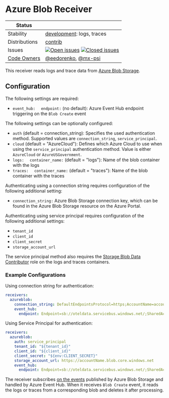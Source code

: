 # Azure Blob Receiver

<!-- status autogenerated section -->
| Status        |           |
| ------------- |-----------|
| Stability     | [development]: logs, traces   |
| Distributions | [contrib] |
| Issues        | [![Open issues](https://img.shields.io/github/issues-search/open-telemetry/opentelemetry-collector-contrib?query=is%3Aissue%20is%3Aopen%20label%3Areceiver%2Fazureblob%20&label=open&color=orange&logo=opentelemetry)](https://github.com/open-telemetry/opentelemetry-collector-contrib/issues?q=is%3Aopen+is%3Aissue+label%3Areceiver%2Fazureblob) [![Closed issues](https://img.shields.io/github/issues-search/open-telemetry/opentelemetry-collector-contrib?query=is%3Aissue%20is%3Aclosed%20label%3Areceiver%2Fazureblob%20&label=closed&color=blue&logo=opentelemetry)](https://github.com/open-telemetry/opentelemetry-collector-contrib/issues?q=is%3Aclosed+is%3Aissue+label%3Areceiver%2Fazureblob) |
| [Code Owners](https://github.com/open-telemetry/opentelemetry-collector-contrib/blob/main/CONTRIBUTING.md#becoming-a-code-owner)    | [@eedorenko](https://www.github.com/eedorenko), [@mx-psi](https://www.github.com/mx-psi) |

[development]: https://github.com/open-telemetry/opentelemetry-collector#development
[contrib]: https://github.com/open-telemetry/opentelemetry-collector-releases/tree/main/distributions/otelcol-contrib
<!-- end autogenerated section -->


This receiver reads logs and trace data from [Azure Blob Storage](https://azure.microsoft.com/services/storage/blobs/).

## Configuration

The following settings are required:

- `event_hub:`
  `  endpoint:` (no default): Azure Event Hub endpoint triggering on the `Blob Create` event 

The following settings can be optionally configured:

- `auth` (default = connection_string): Specifies the used authentication method. Supported values are `connection_string`, `service_principal`.
- `cloud` (default = "AzureCloud"): Defines which Azure Cloud to use when using the `service_principal` authentication method. Value is either `AzureCloud` or `AzureUSGovernment`.
- `logs:`
  `  container_name:` (default = "logs"): Name of the blob container with the logs
- `traces:`
  `  container_name:` (default = "traces"): Name of the blob container with the traces

Authenticating using a connection string requires configuration of the following additional setting:

- `connection_string:` Azure Blob Storage connection key, which can be found in the Azure Blob Storage resource on the Azure Portal.

Authenticating using service principal requires configuration of the following additional settings:

- `tenant_id`
- `client_id`
- `client_secret`
- `storage_account_url`

The service principal method also requires the [Storage Blob Data Contributor](https://learn.microsoft.com/en-us/azure/role-based-access-control/built-in-roles/storage#storage-blob-data-contributor) role on the logs and traces containers.

### Example Configurations

Using connection string for authentication:

```yaml
receivers:
  azureblob:
    connection_string: DefaultEndpointsProtocol=https;AccountName=accountName;AccountKey=+idLkHYcL0MUWIKYHm2j4Q==;EndpointSuffix=core.windows.net
    event_hub:
      endpoint: Endpoint=sb://oteldata.servicebus.windows.net/;SharedAccessKeyName=otelhubbpollicy;SharedAccessKey=mPJVubIK5dJ6mLfZo1ucsdkLysLSQ6N7kddvsIcmoEs=;EntityPath=otellhub
```

Using Service Principal for authentication:

```yaml
receivers:
  azureblob:
    auth: service_principal
    tenant_id: "${tenant_id}"
    client_id: "${client_id}"
    client_secret: "${env:CLIENT_SECRET}"
    storage_account_url: https://accountName.blob.core.windows.net
    event_hub:
      endpoint: Endpoint=sb://oteldata.servicebus.windows.net/;SharedAccessKeyName=otelhubbpollicy;SharedAccessKey=mPJVubIK5dJ6mLfZo1ucsdkLysLSQ6N7kddvsIcmoEs=;EntityPath=otellhub
```

The receiver subscribes [on the events](https://docs.microsoft.com/en-us/azure/storage/blobs/storage-blob-event-overview) published by Azure Blob Storage and handled by Azure Event Hub. When it receives `Blob Create` event, it reads the logs or traces from a corresponding blob and deletes it after processing.

